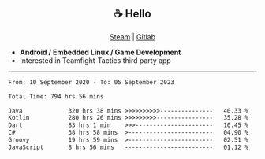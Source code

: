 <h2 align="center"> ☕ Hello </h2>

<p align="center">
  <a href="https://steamcommunity.com/id/Niforances/">Steam</a> |
  <a href="https://gitlab.com/niforances">Gitlab</a>
</p>

 - **Android / Embedded Linux / Game Development**
 - Interested in Teamfight-Tactics third party app

------

<!--START_SECTION:waka-->

```txt
From: 10 September 2020 - To: 05 September 2023

Total Time: 794 hrs 56 mins

Java             320 hrs 38 mins >>>>>>>>>>---------------   40.33 %
Kotlin           280 hrs 26 mins >>>>>>>>>----------------   35.28 %
Dart             83 hrs 1 min    >>>----------------------   10.45 %
C#               38 hrs 58 mins  >------------------------   04.90 %
Groovy           19 hrs 59 mins  >------------------------   02.51 %
JavaScript       8 hrs 56 mins   -------------------------   01.12 %
```

<!--END_SECTION:waka-->
